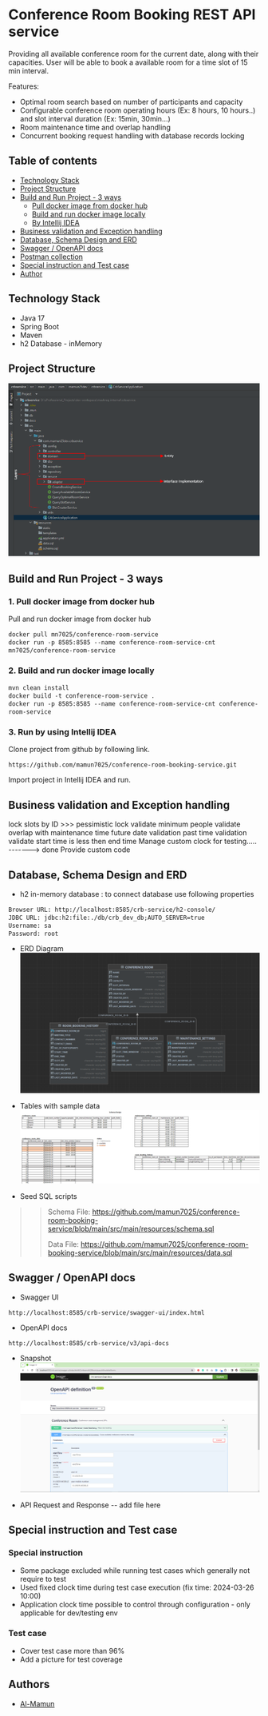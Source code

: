 # Conference Room Booking REST API service

Providing all available conference room for the current date, along with their capacities. User will be able to book a available room
for a time slot of 15 min interval.

Features:
- Optimal room search based on number of participants and capacity
- Configurable conference room operating hours (Ex: 8 hours, 10 hours..) and slot interval duration (Ex: 15min, 30min...) 
- Room maintenance time and overlap handling
- Concurrent booking request handling with database records locking



## Table of contents
* [Technology Stack](#technology-stack)
* [Project Structure](#project-structure)
* [Build and Run Project - 3 ways](#build-and-run-project---3-ways)
    + [Pull docker image from docker hub](#1-pull-docker-image-from-docker-hub)
    + [Build and run docker image locally](#2-build-and-run-docker-image-locally)
    + [By Intellij IDEA](#3-run-by-using-intellij-idea)
* [Business validation and Exception handling](#business-validation-and-exception-handling)
* [Database, Schema Design and ERD](#database-schema-design-and-erd)
* [Swagger / OpenAPI docs](#swagger-/-openapi-docs)
* [Postman collection](#postman-collection)
* [Special instruction and Test case](#special-instruction-and-test-case)
* [Author](#authors)

## Technology Stack
* Java 17
* Spring Boot
* Maven
* h2 Database - inMemory


## Project Structure
![](docs/project-structure.png)


## Build and Run Project - 3 ways

### 1. Pull docker image from docker hub
Pull and run docker image from docker hub
```
docker pull mn7025/conference-room-service
docker run -p 8585:8585 --name conference-room-service-cnt mn7025/conference-room-service
```

### 2. Build and run docker image locally
```
mvn clean install
docker build -t conference-room-service .
docker run -p 8585:8585 --name conference-room-service-cnt conference-room-service
```

### 3. Run by using Intellij IDEA
Clone project from github by following link.

```
https://github.com/mamun7025/conference-room-booking-service.git
```

Import project in Intellij IDEA and run.



## Business validation and Exception handling
lock slots by ID >>> pessimistic lock
validate minimum people
validate overlap with maintenance time
future date validation
past time validation
validate start time is less then end time 
Manage custom clock for testing..... -------> done
Provide custom code


## Database, Schema Design and ERD
* h2 in-memory database : to connect database use following properties

```
Browser URL: http://localhost:8585/crb-service/h2-console/
JDBC URL: jdbc:h2:file:./db/crb_dev_db;AUTO_SERVER=true
Username: sa
Password: root
```

* ERD Diagram
![](docs/ERD-Diagram.png)


* Tables with sample data
![](docs/schema-design-latest.png)

* Seed SQL scripts
>> Schema File: https://github.com/mamun7025/conference-room-booking-service/blob/main/src/main/resources/schema.sql
>> 
>> Data File: https://github.com/mamun7025/conference-room-booking-service/blob/main/src/main/resources/data.sql






## Swagger / OpenAPI docs
* Swagger UI
```
http://localhost:8585/crb-service/swagger-ui/index.html
```

* OpenAPI docs
```
http://localhost:8585/crb-service/v3/api-docs
```

* Snapshot
![](docs/Swagger-API.png)


* API Request and Response
-- add file here


## Special instruction and Test case
### Special instruction
* Some package excluded while running test cases which generally not require to test
* Used fixed clock time during test case execution (fix time: 2024-03-26 10:00)
* Application clock time possible to control through configuration - only applicable for dev/testing env


### Test case
* Cover test case more than 96%
* Add a picture for test coverage


## Authors
- [Al-Mamun](https://github.com/mamun7025)
